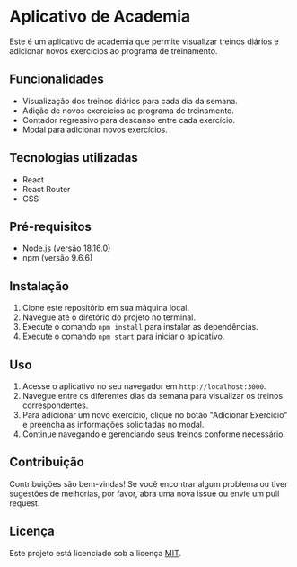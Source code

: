 # Aplicativo de Academia

Este é um aplicativo de academia que permite visualizar treinos diários e adicionar novos exercícios ao programa de treinamento.

## Funcionalidades

- Visualização dos treinos diários para cada dia da semana.
- Adição de novos exercícios ao programa de treinamento.
- Contador regressivo para descanso entre cada exercício.
- Modal para adicionar novos exercícios.

## Tecnologias utilizadas

- React
- React Router
- CSS

## Pré-requisitos

- Node.js (versão 18.16.0)
- npm (versão 9.6.6)

## Instalação

1. Clone este repositório em sua máquina local.
2. Navegue até o diretório do projeto no terminal.
3. Execute o comando `npm install` para instalar as dependências.
4. Execute o comando `npm start` para iniciar o aplicativo.

## Uso

1. Acesse o aplicativo no seu navegador em `http://localhost:3000`.
2. Navegue entre os diferentes dias da semana para visualizar os treinos correspondentes.
3. Para adicionar um novo exercício, clique no botão "Adicionar Exercício" e preencha as informações solicitadas no modal.
4. Continue navegando e gerenciando seus treinos conforme necessário.

## Contribuição

Contribuições são bem-vindas! Se você encontrar algum problema ou tiver sugestões de melhorias, por favor, abra uma nova issue ou envie um pull request.

## Licença

Este projeto está licenciado sob a licença [MIT](https://opensource.org/licenses/MIT).


